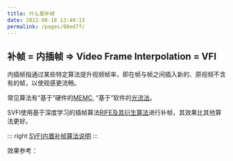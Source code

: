 ```yaml
---
title: 什么是补帧
date: 2022-08-18 13:49:13
permalink: /pages/88ed7f/
---
```


## 补帧 = 内插帧 => Video Frame Interpolation = VFI

内插帧指通过某些特定算法提升视频帧率，即在帧与帧之间插入新的、原视频不含有的帧，以使观感更流畅。

常见算法有“基于”硬件的[MEMC](https://baike.baidu.com/item/%E8%BF%90%E5%8A%A8%E8%A1%A5%E5%81%BF/9194264), “基于”软件的[光流法](https://baike.baidu.com/item/%E5%85%89%E6%B5%81%E6%B3%95/180688)。

SVFI使用基于深度学习的插帧算法[RIFE及其衍生算法](https://github.com/megvii-research/ECCV2022-RIFE)进行补帧，其效果比其他算法更好。

::: right
[SVFI内置补帧算法说明](/pages/052617/#补帧算法)
:::


效果参考：

<cardList :items="[
{
img: '/img/bilibili/yuan.jpg',
name: '《原神》',
desc: '剧情CM短片 8K60帧 SVFI补帧超分',
link: 'https://www.bilibili.com/video/BV1FS4y1C7RD',
author: 'SVFI视觉 ',
avatar: '/img/svfi.ico'
},
{
img: '/img/bilibili/umaron.jpg',
name: '赛马娘',
desc: '第二季 NCOP 8K60帧',
link: 'https://www.bilibili.com/video/BV1QY411b7e4',
author: 'SVFI视觉',
avatar: '/img/svfi.ico',
},
{
img: '/img/bilibili/emilia.jpg',
name: 'Re：从零开始的异世界生活',
desc: '第二季后半 NCED Believe in you',
link: 'https://www.bilibili.com/video/BV1kF411p7FB',
author: 'SVFI视觉',
avatar: '/img/svfi.ico'
}
]"/>